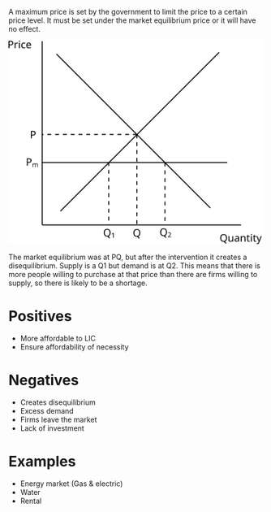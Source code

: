 A maximum price is set by the government to limit the price to a certain price level. It must be set under the market equilibrium price or it will have no effect.

![A line for maximum price, below the market equilibrium](diagrams/maximum_price.svg#mono-black)

The market equilibrium was at PQ, but after the intervention it creates a disequilibrium. Supply is a Q1 but demand is at Q2. This means that there is more people willing to purchase at that price than there are firms willing to supply, so there is likely to be a shortage.

# Positives #
- More affordable to LIC
- Ensure affordability of necessity

# Negatives #
- Creates disequilibrium
- Excess demand
- Firms leave the market
- Lack of investment

# Examples #
- Energy market (Gas & electric)
- Water
- Rental
